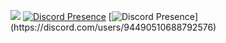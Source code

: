 ![](https://komarev.com/ghpvc/?username=jkud&color=blueviolet)
[![Discord Presence](https://lanyard.cnrad.dev/api/838787619546595342)](https://discord.com/users/838787619546595342)
[![Discord Presence](https://lanyard-profile-readme.vercel.app/api/94490510688792576?theme=light&bg=809ecf&animated=false&hideDiscrim=true&borderRadius=30px&idleMessage=Probably%20doing%20something%20else...)](https://discord.com/users/94490510688792576)
